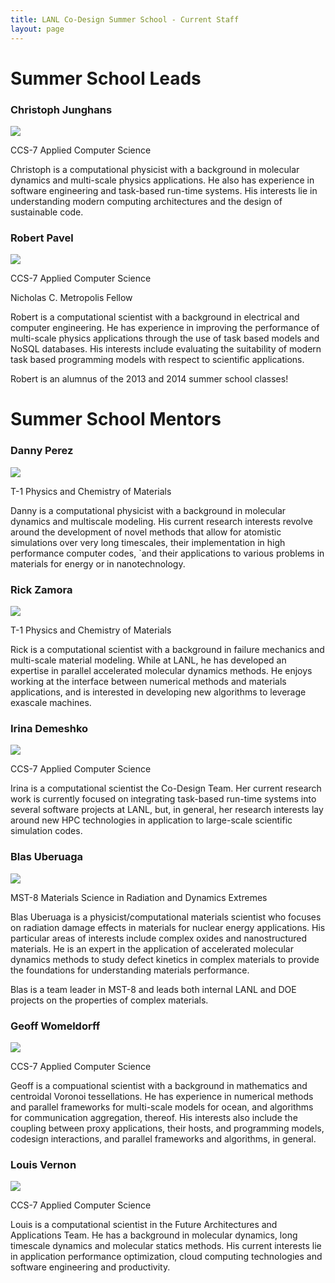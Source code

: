 ```yaml
---
title: LANL Co-Design Summer School - Current Staff
layout: page
---
```


# Summer School Leads

### Christoph Junghans
![](images/junghans.jpg)

CCS-7 Applied Computer Science

 Christoph is a computational physicist with a background in molecular dynamics and multi-scale physics applications. He also has experience in software engineering and task-based run-time systems. His interests lie in understanding modern computing architectures and the design of sustainable code.

### Robert Pavel
![](images/pavel-crop-u841.jpg)

CCS-7 Applied Computer Science

Nicholas C. Metropolis Fellow

Robert is a computational scientist with a background in electrical and computer engineering. He has experience in improving the performance of multi-scale physics applications through the use of task based models and NoSQL databases. His interests include evaluating the suitability of modern task based programming models with respect to scientific applications.

Robert is an alumnus of the 2013 and 2014 summer school classes!

# Summer School Mentors

### Danny Perez
![](images/perez.jpg)

 T-1 Physics and Chemistry of Materials

Danny is a computational physicist with a background in molecular dynamics and multiscale modeling. His current research interests revolve around the development of novel methods that allow for atomistic simulations over very long timescales, their implementation in high performance computer codes, `and their applications to various problems in materials for energy or in nanotechnology.

### Rick Zamora
![](images/zamora.jpg)
   
 T-1 Physics and Chemistry of Materials

Rick is a computational scientist with a background in failure mechanics and multi-scale material modeling. While at LANL, he has developed an expertise in parallel accelerated molecular dynamics methods. He enjoys working at the interface between numerical methods and materials applications, and is interested in developing new algorithms to leverage exascale machines.

### Irina Demeshko
![](images/irina.jpg)

CCS-7 Applied Computer Science

Irina is a computational scientist the Co-Design Team. Her current research work is currently focused on integrating task-based run-time systems into several software projects at LANL, but, in general, her research interests lay around new HPC technologies in application to large-scale scientific simulation codes.

### Blas Uberuaga
![](images/blas-crop.jpg)

MST-8 Materials Science in Radiation and Dynamics Extremes

Blas Uberuaga is a physicist/computational materials scientist who focuses on radiation damage effects in materials for nuclear energy applications. His particular areas of interests include complex oxides and nanostructured materials. He is an expert in the application of accelerated molecular dynamics methods to study defect kinetics in complex materials to provide the foundations for understanding materials performance.

Blas is a team leader in MST-8 and leads both internal LANL and DOE projects on the properties of complex materials.

### Geoff Womeldorff
![](images/geoff-1.jpg)

CCS-7 Applied Computer Science

Geoff is a compuational scientist with a background in mathematics and centroidal Voronoi tessellations. He has experience in numerical methods and parallel frameworks for multi-scale models for ocean, and algorithms for communication aggregation, thereof. His interests also include the coupling between proxy applications, their hosts, and programming models, codesign interactions, and parallel frameworks and algorithms, in general.


### Louis Vernon
![](images/vernon.jpg)

CCS-7 Applied Computer Science

Louis is a computational scientist in the Future Architectures and Applications Team. He has a background in molecular dynamics, long timescale dynamics and molecular statics methods. His current interests lie in application performance optimization, cloud computing technologies and software engineering and productivity.
